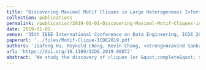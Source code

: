 ```yaml
---
title: "Discovering Maximal Motif Cliques in Large Heterogeneous Information Networks"
collection: publications
permalink: /publication/2019-01-01-Discovering-Maximal-Motif-Cliques-in-Large-Heterogeneous-Information-Networks
date: 2019-01-01
venue: '35th IEEE International Conference on Data Engineering, ICDE 2019, Macao, China, April 8-11, 2019'
paperurl: '../files/Motif-Clique-ICDE2019.pdf'
authors: 'Jiafeng Hu, Reynold Cheng, Kevin Chang, <strong>Aravind Sankar</strong>, Yixiang Fang, Brian Lam'
url: 'https://doi.org/10.1109/ICDE.2019.00072'
abstract: 'We study the discovery of cliques (or &quot;complete&quot; subgraphs) in heterogeneous information networks (HINs). Existing clique-finding solutions often ignore the rich semantics of HINs. We propose motif clique, or m-clique, which redefines subgraph completeness with respect to a given motif. A motif, essentially a small subgraph pattern, is a fundamental building block of an HIN. The m-clique concept is general and allows us to analyse &quot;complete&quot; subgraphs in an HIN with respect to desired high-order connection patterns. We further investigate the maximal m-clique enumeration problem (MMCE), which finds all maximal m-cliques not contained in any other m-cliques. Because MMCE is NP-hard, developing an accurate and efficient solution for MMCE is not straightforward. We thus present the META algorithm, which employs advanced pruning strategies to effectively reduce the search space. We also design fast techniques to avoid generating duplicated maximal m-clique instances. Our extensive experiments on large real and synthetic HINs show that META is highly effective and efficient.'
---
```

